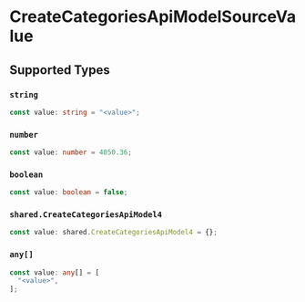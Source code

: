 # CreateCategoriesApiModelSourceValue


## Supported Types

### `string`

```typescript
const value: string = "<value>";
```

### `number`

```typescript
const value: number = 4050.36;
```

### `boolean`

```typescript
const value: boolean = false;
```

### `shared.CreateCategoriesApiModel4`

```typescript
const value: shared.CreateCategoriesApiModel4 = {};
```

### `any[]`

```typescript
const value: any[] = [
  "<value>",
];
```

